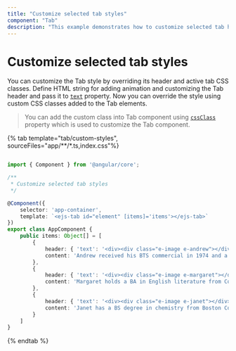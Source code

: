 ```yaml
---
title: "Customize selected tab styles"
component: "Tab"
description: "This example demonstrates how to customize selected tab header styles in the Essential JS 2 Tab control."
---
```


# Customize selected tab styles

You can customize the Tab style by overriding its header and active tab CSS classes. Define HTML string for adding
animation and customizing the Tab header and pass it to [`text`](../../api/tab/header#text) property. Now you can
override the style using custom CSS classes added to the Tab elements.

> You can add the custom class into Tab component using [`cssClass`](../../api/toolbar/item#cssclass)
property which is used to customize the Tab component.

{% tab template="tab/custom-styles", sourceFiles="app/**/*.ts,index.css"%}

```typescript

import { Component } from '@angular/core';

/**
 * Customize selected tab styles
 */

@Component({
    selector: 'app-container',
    template: `<ejs-tab id="element" [items]='items'></ejs-tab>`
})
export class AppComponent {
    public items: Object[] = [
        {
            header: { 'text': '<div><div class="e-image e-andrew"></div><div class="e-title fade-in">Andrew</div></div>' },
            content: 'Andrew received his BTS commercial in 1974 and a Ph.D. in international marketing from the University of Dallas in 1981.He is fluent in French and Italian and reads German.He joined the company as a sales representative, was promoted to sales manager in January 1992 and to vice president of sales in March 1993.Andrew is a member of the Sales Management Roundtable, the Seattle Chamber of Commerce, and the Pacific Rim Importers Association.'
        },
        {
            header: { 'text': '<div><div class="e-image e-margaret"></div><div class="e-title fade-in">Margaret</div></div>' },
            content: 'Margaret holds a BA in English literature from Concordia College (1958) and an MA from the American Institute of Culinary Arts (1966).She was assigned to the London office temporarily from July through November 1992.'
        },
        {
            header: { 'text': '<div><div class="e-image e-janet"></div><div class="e-title fade-in">Janet</div></div>' },
            content: 'Janet has a BS degree in chemistry from Boston College (1984).She has also completed a certificate program in food retailing management.Janet was hired as a sales associate in 1991 and promoted to sales representative in February 1992.'
        }
    ]
}

```

{% endtab %}
